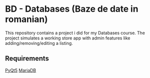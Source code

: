 # BD - Databases (Baze de date in romanian)
This repository contains a project i did for my Databases course.
  The project simulates a working store app with admin features like adding/removing/editing a listing.

## Requirements
[PyQt5](https://pypi.org/project/PyQt5/#:~:text=PyQt5%20is%20a%20comprehensive%20set,platforms%20including%20iOS%20and%20Android.)
[MariaDB](https://mariadb.org)
